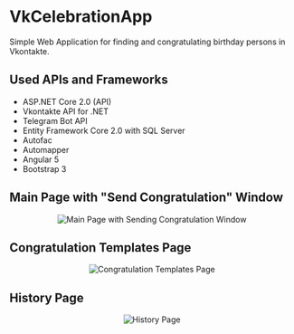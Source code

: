 # VkCelebrationApp
Simple Web Application for finding and congratulating birthday persons in Vkontakte.

## Used APIs and Frameworks
  * ASP.NET Core 2.0 (API)
  * Vkontakte API for .NET
  * Telegram Bot API
  * Entity Framework Core 2.0 with SQL Server
  * Autofac
  * Automapper
  * Angular 5
  * Bootstrap 3
  
## Main Page with "Send Congratulation" Window
<p align="center">
 <img src="https://d.radikal.ru/d01/1803/3a/de20d3b7e3c7.png" alt="Main Page with Sending Congratulation Window" />
</p>

## Congratulation Templates Page
<p align="center">
 <img src="https://d.radikal.ru/d13/1803/b8/afb606c4719c.png" alt="Congratulation Templates Page" />
</p>

## History Page
<p align="center">
 <img src="https://a.radikal.ru/a32/1803/a8/2c850930f7e8.png" alt="History Page" />
</p>
